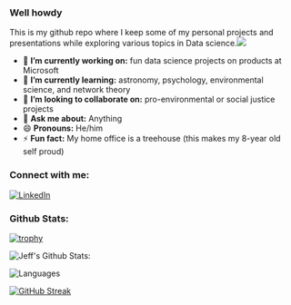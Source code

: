 ### Well howdy

This is my github repo where I keep some of my personal projects and presentations while exploring various topics in Data science.![](https://komarev.com/ghpvc/?username=JeffMacaluso&style=flat-square)

- 🔭 **I’m currently working on:** fun data science projects on products at Microsoft
- 🌱 **I’m currently learning:** astronomy, psychology, environmental science, and network theory
- 👯 **I’m looking to collaborate on:** pro-environmental or social justice projects
- 💬 **Ask me about:** Anything
- 😄 **Pronouns:** He/him
- ⚡ **Fun fact:** My home office is a treehouse (this makes my 8-year old self proud)

### Connect with me:
<a href="https://www.linkedin.com/in/macalusojeff/" target="_blank"><img src="https://img.shields.io/badge/LinkedIn-0077B5?style=for-the-badge&logo=linkedin&logoColor=white" alt="LinkedIn"></a>

### Github Stats: 
[![trophy](https://github-profile-trophy.vercel.app/?username=JeffMacaluso&theme=radical&column=6&row=1&margin-w=15)](https://github.com/ryo-ma/github-profile-trophy)

![Jeff's Github Stats:](https://github-readme-stats.vercel.app/api?username=JeffMacaluso&show_icons=true&theme=radical)

![Languages](https://github-readme-stats.vercel.app/api/top-langs/?username=JeffMacaluso&theme=radical)

[![GitHub Streak](https://github-readme-streak-stats.herokuapp.com/?user=JeffMacaluso&theme=radical&date_format=M%20j%5B%2C%20Y%5D)](https://git.io/streak-stats)
